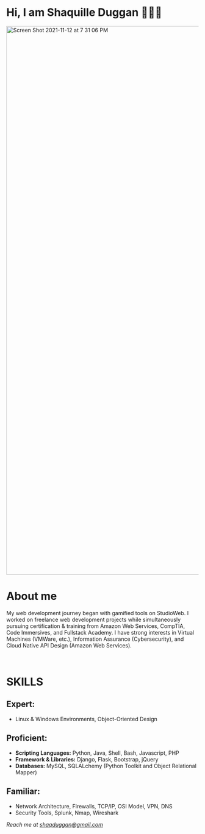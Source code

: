 <h1> Hi, I am Shaquille Duggan 👨🏿‍💻 </h1>
<img width="1440" alt="Screen Shot 2021-11-12 at 7 31 06 PM" src="https://user-images.githubusercontent.com/84408174/141599013-df775cab-4fe6-48b6-8a2e-ba929c2a788c.jpeg">
<h1>About me</h1>
<p> My web development journey began with gamified tools on StudioWeb. I worked on freelance web development projects while simultaneously pursuing certification & training from Amazon Web Services, CompTIA, Code Immersives, and Fullstack Academy. I have strong interests in Virtual Machines (VMWare, etc.), Information Assurance (Cybersecurity), and Cloud Native API Design (Amazon Web Services). </p>
<br>
<h1> SKILLS </h1>
<h2> Expert: </h2>
<ul>
    <li>Linux & Windows Environments, Object-Oriented Design </li>
</ul>

<h2> Proficient: </h2> 
<ul>
    <li> <b>Scripting Languages:</b> Python, Java, Shell, Bash, Javascript, PHP </li>
    <li> <b>Framework & Libraries:</b> Django, Flask, Bootstrap, jQuery
    <li> <b>Databases:</b> MySQL, SQLALchemy (Python Toolkit and Object Relational Mapper)</li>
</ul>

<h2> Familiar: </h2>
<ul>
    <li> Network Architecture, Firewalls, TCP/IP, OSI Model, VPN, DNS </li>
    <li> Security Tools, Splunk, Nmap, Wireshark </li>
</ul>

<em>Reach me at shaqduggan@gmail.com<em>
